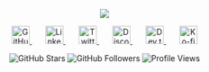 <p align="center">
  <img src="https://readme-typing-svg.demolab.com?font=Fira+Code&pause=1000&color=f75c7e&center=true&width=700&lines=Hello,+I'm+Unrays;Coding+with+nine+lives;Ctrl+Alt+Purr" />
</p>

<!-- Social icons section -->
<p align="center">
  <a href="https://github.com/unrays">
    <img width="32px" alt="GitHub" title="GitHub" src="https://custom-icon-badges.demolab.com/github/icon/unrays?color=ffffff&label=" />
  </a>
  &#8287;&#8287;&#8287;&#8287;&#8287;
  <a href="https://www.linkedin.com/in/unrays">
    <img width="32px" alt="LinkedIn" title="LinkedIn" src="https://custom-icon-badges.demolab.com/linkedin/icon/unrays?color=ffffff&label=" />
  </a>
  &#8287;&#8287;&#8287;&#8287;&#8287;
  <a href="https://twitter.com/unrays">
    <img width="32px" alt="Twitter" title="Twitter" src="https://custom-icon-badges.demolab.com/twitter/icon/unrays?color=ffffff&label=" />
  </a>
  &#8287;&#8287;&#8287;&#8287;&#8287;
  <a href="https://discord.gg/tonLienDiscord">
    <img width="32px" alt="Discord" title="Discord Server" src="https://custom-icon-badges.demolab.com/discord/icon/unrays?color=ffffff&label=" />
  </a>
  &#8287;&#8287;&#8287;&#8287;&#8287;
  <a href="https://dev.to/unrays">
    <img width="32px" alt="Dev.to" title="Dev.to" src="https://custom-icon-badges.demolab.com/devdotto/icon/unrays?color=ffffff&label=" />
  </a>
  &#8287;&#8287;&#8287;&#8287;&#8287;
  <a href="https://ko-fi.com/unrays">
    <img width="32px" alt="Ko-fi" title="Buy me a coffee" src="https://custom-icon-badges.demolab.com/kofi/icon/unrays?color=ffffff&label=" />
  </a>
</p>

<!-- Stats badges -->
<p align="center">
  <img alt="GitHub Stars" src="https://custom-icon-badges.demolab.com/github/stars/unrays?color=55960c&style=for-the-badge&labelColor=488207&logo=star" />
  <img alt="GitHub Followers" src="https://custom-icon-badges.demolab.com/github/followers/unrays?color=236ad3&labelColor=1155ba&style=for-the-badge&logo=person-add&label=Follow&logoColor=white" />
  <img alt="Profile Views" src="https://custom-icon-badges.demolab.com/badge/Profile%20Views-0-blue?style=for-the-badge&logo=eye" />
</p>

